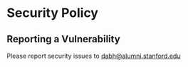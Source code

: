 # Security Policy

## Reporting a Vulnerability

Please report security issues to dabh@alumni.stanford.edu
